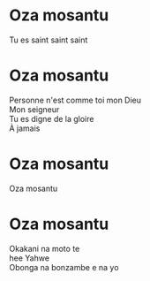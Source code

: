 # Oza mosantu    
    
Tu es saint saint saint    
    
# Oza mosantu    
    
Personne n'est comme toi mon Dieu    
Mon seigneur    
Tu es digne de la gloire    
À jamais    
    
# Oza mosantu    
    
Oza mosantu    
    
# Oza mosantu    
    
Okakani na moto te    
hee Yahwe    
Obonga na bonzambe e na yo    
